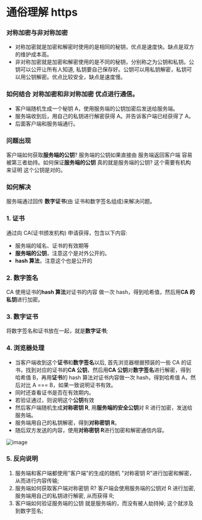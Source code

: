 # 通俗理解 https

### 对称加密与非对称加密

- 对称加密就是加密和解密时使用的是相同的秘钥，优点是速度快。缺点是双方的维护成本高。
- 非对称加密就是加密和解密使用的是不同的秘钥，分别称之为公钥和私钥。公钥可以公开让所有人知道, 私钥要自己保存好。公钥可以用私钥解密，私钥可以用公钥解密。优点比较安全，缺点是速度慢。

### 如何结合 对称加密和非对称加密 优点进行通信。

- 客户端随机生成一个秘钥 A，使用服务端的公钥加密后发送给服务端。
- 服务端收到后，用自己的私钥进行解密获得 A。并告诉客户端已经获得了 A。
- 后面客户端和服务端通行。

### 问题出现

客户端如何获取**服务端的公钥**? 服务端的公钥如果直接由 服务端返回客户端 容易被第三者劫持。如何保证**服务端的公钥** 真的就是服务端的公钥? 这个需要有机构来证明 这个公钥是对的。

### 如何解决

服务端通过回传 **数字证书**(由 证书和数字签名组成)来解决问题。

### 1. 证书

通过向 CA(证书颁发机构) 申请获得，包含以下内容:

- 服务端的域名、证书的有效期等
- **服务端的公钥**，注意这个是对外公开的。
- **hash 算法**，注意这个也是公开的

### 2. 数字签名

CA 使用证书的**hash 算法**对证书的内容 做一次 hash，得到哈希值，然后用**CA 的私钥**进行加密。

### 3. 数字证书

将数字签名和证书放在一起，就是**数字证书**;

### 4. 浏览器处理

- 当客户端收到这个**证书**和**数字签名**以后, 首先浏览器根据预装的一些 CA 的证书，找到对应的证书的**CA 公钥**，然后用**CA 公钥**对**数字签名**进行解密，得到哈希值 B，再用**证书**的 hash 算法对证书内容做一次 hash，得到哈希值 A，然后对比 A === B，如果一致说明证书有效。
- 同时还查看证书是否在有效期内。
- 若验证通过，则说明这个**公钥**有效
- 然后客户端随机生成**对称密钥 R**, 用**服务端的安全公钥**对 R 进行加密，发送给服务端。
- 服务端用自己的私钥解密，得到**对称密钥 R**。
- 随后双方发送的内容，使用**对称密钥 R**进行加密和解密通信内容。

![image](https://user-images.githubusercontent.com/32337542/66197705-8f65ac00-e6cd-11e9-9765-c91ce28b8c47.png)

### 5. 反向说明

1. 服务端和客户端都使用"客户端"的生成的随机 "对称密钥 R"进行加密和解密，从而进行内容传输;
2. 服务端如何获取客户端对称密钥 R?
   客户端会使用服务端的公钥对 R 进行加密, 服务端用自己的私钥进行解密, 从而获得 R;
3. 客户端如何验证服务端的公钥 就是服务端的，而没有被人劫持掉; 这个就涉及到数字签名;
